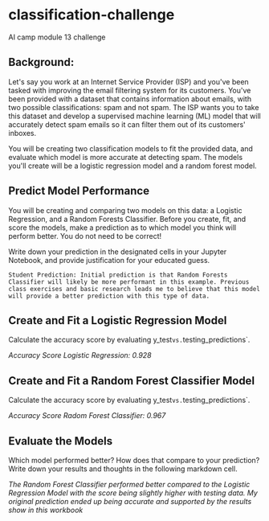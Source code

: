 # classification-challenge
AI camp module 13 challenge

## Background: 
Let's say you work at an Internet Service Provider (ISP) and you've been tasked with improving the email filtering system for its customers. You've been provided with a dataset that contains information about emails, with two possible classifications: spam and not spam. The ISP wants you to take this dataset and develop a supervised machine learning (ML) model that will accurately detect spam emails so it can filter them out of its customers' inboxes.

You will be creating two classification models to fit the provided data, and evaluate which model is more accurate at detecting spam. The models you'll create will be a logistic regression model and a random forest model.

## Predict Model Performance

You will be creating and comparing two models on this data: a Logistic Regression, and a Random Forests Classifier. Before you create, fit, and score the models, make a prediction as to which model you think will perform better. You do not need to be correct! 

Write down your prediction in the designated cells in your Jupyter Notebook, and provide justification for your educated guess.

    Student Prediction: Initial prediction is that Random Forests Classifier will likely be more performant in this example. Previous class exercises and basic research leads me to believe that this model will provide a better prediction with this type of data. 

## Create and Fit a Logistic Regression Model
Calculate the accuracy score by evaluating y_test` vs. `testing_predictions`.

*Accuracy Score Logistic Regression: 0.928*

## Create and Fit a Random Forest Classifier Model
Calculate the accuracy score by evaluating y_test` vs. `testing_predictions`.

*Accuracy Score Radom Forest Classifier: 0.967*

## Evaluate the Models

Which model performed better? How does that compare to your prediction? Write down your results and thoughts in the following markdown cell.

*The Random Forest Classifier performed better compared to the Logistic Regression Model with the score being slightly higher with testing data. My original prediction ended up being accurate and supported by the results show in this workbook*